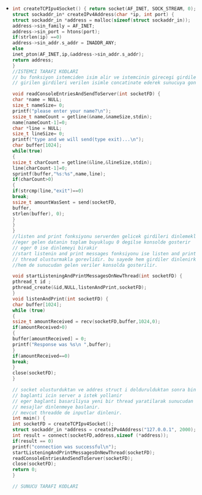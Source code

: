 - ```c
  int createTCPIpv4Socket() { return socket(AF_INET, SOCK_STREAM, 0); }
  struct sockaddr_in* createIPv4Address(char *ip, int port) {
  struct sockaddr_in *address = malloc(sizeof(struct sockaddr_in));
  address->sin_family = AF_INET;
  address->sin_port = htons(port);
  if(strlen(ip) ==0)
  address->sin_addr.s_addr = INADDR_ANY;
  else
  inet_pton(AF_INET,ip,&address->sin_addr.s_addr);
  return address;
  }
  //ISTEMCI TARAFI KODLARI
  // bu fonksiyon istemciden isim alir ve istemcinin girecegi girdileri dinler 
  // girilen girdileri verilen isimle concatinate ederek sunucuya gondermekle gorevlidir.
  
  void readConsoleEntriesAndSendToServer(int socketFD) {
  char *name = NULL;
  size_t nameSize= 0;
  printf("please enter your name?\n");
  ssize_t nameCount = getline(&name,&nameSize,stdin);
  name[nameCount-1]=0;
  char *line = NULL;
  size_t lineSize= 0;
  printf("type and we will send(type exit)...\n");
  char buffer[1024];
  while(true)
  {
  ssize_t charCount = getline(&line,&lineSize,stdin);
  line[charCount-1]=0;
  sprintf(buffer,"%s:%s",name,line);
  if(charCount>0)
  {
  if(strcmp(line,"exit")==0)
  break;
  ssize_t amountWasSent = send(socketFD,
  buffer,
  strlen(buffer), 0);
  }
  }
  }
  //listen and print fonksiyonu serverden gelicek girdileri dinlemekle gorevlidir
  //eger gelen datanin toplam buyuklugu 0 degilse konsolde gosterir 
  // eger 0 ise dinlemeyi birakir
  //start listenin and print messages fonksiyonu ise listen and print fonksiyonu icin
  // thread olusturmakla gorevlidir. bu sayede hem girdiler dinlenirken
  //hem de sunucudan gelen veriler konsolda gosterilir.
  
  void startListeningAndPrintMessagesOnNewThread(int socketFD) {
  pthread_t id ;
  pthread_create(&id,NULL,listenAndPrint,socketFD);
  }
  void listenAndPrint(int socketFD) {
  char buffer[1024];
  while (true)
  {
  ssize_t amountReceived = recv(socketFD,buffer,1024,0);
  if(amountReceived>0)
  {
  buffer[amountReceived] = 0;
  printf("Response was %s\n ",buffer);
  }
  if(amountReceived==0)
  break;
  }
  close(socketFD);
  }
  
  // socket olusturduktan ve addres struct i doldurulduktan sonra bind edilir
  // baglanti icin server a istek yollanir
  // eger baglanti basariliysa yeni bir thread yaratilarak sunucudan gelen
  // mesajlar dinlenmeye baslanir.
  // mevcut threadde de inputlar dinlenir.
  int main() {
  int socketFD = createTCPIpv4Socket();
  struct sockaddr_in *address = createIPv4Address("127.0.0.1", 2000);
  int result = connect(socketFD,address,sizeof (*address));
  if(result == 0)
  printf("connection was successful\n");
  startListeningAndPrintMessagesOnNewThread(socketFD);
  readConsoleEntriesAndSendToServer(socketFD);
  close(socketFD);
  return 0;
  }
  
  // SUNUCU TARAFI KODLARI
  
  
  ```